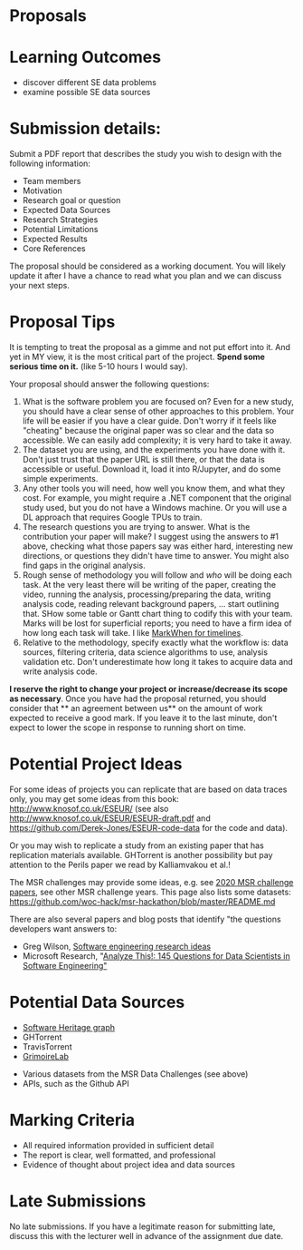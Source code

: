 # Proposals

# Learning Outcomes
- discover different SE data problems
- examine possible SE data sources

# Submission details: 
Submit a PDF report that describes the study you wish to design with the following information:
* Team members
* Motivation
* Research goal or question
* Expected Data Sources
* Research Strategies
* Potential Limitations
* Expected Results
* Core References
   
The proposal should be considered as a working document. You will likely update it after I have a chance to read what you plan and we can discuss your next steps. 

# Proposal Tips
It is tempting to treat the proposal as a gimme and not put effort into it. And yet in MY view, it is the most critical part of the project. **Spend some serious time on it.** (like 5-10 hours I would say).

Your proposal should answer the following questions:
1. What is the software problem you are focused on?  Even for a new study, you should have a clear sense of other approaches to this problem. Your life will be easier if you have a clear guide. Don't worry if it feels like "cheating" because the original paper was so clear and the data so accessible. We can easily add complexity; it is very hard to take it away. 
2. The dataset you are using, and the experiments you have done with it. Don't just trust that the paper URL is still there, or that the data is accessible or useful. Download it, load it into R/Jupyter, and do some simple experiments. 
3. Any other tools you will need, how well you know them, and what they cost. For example, you might require a .NET component that the original study used, but you do not have a Windows machine. Or you will use a DL approach that requires Google TPUs to train. 
4. The research questions you are trying to answer. What is the contribution your paper will make?  I suggest using the answers to #1 above, checking what those papers say was either hard, interesting new directions, or questions they didn't have time to answer. You might also find gaps in the original analysis.
5. Rough sense of methodology you will follow and *who* will be doing each task. At the very least there will be writing of the paper, creating the video, running the analysis, processing/preparing the data, writing analysis code, reading relevant background papers, ... start outlining that. SHow some table or Gantt chart thing to codify this with your team. Marks will be lost for superficial reports; you need to have a firm idea of how long each task will take. I like [MarkWhen for timelines](https://meridiem.markwhen.com).
6. Relative to the methodology, specify exactly what the workflow is: data sources, filtering criteria, data science algorithms to use, analysis validation etc. Don't underestimate how long it takes to acquire data and write analysis code. 

**I reserve the right to change your project or increase/decrease its scope as necessary**. Once you have had the proposal returned, you should consider that ** an agreement between us** on the amount of work expected to receive a good mark. If you leave it to the last minute, don't expect to lower the scope in response to running short on time. 


# Potential Project Ideas

For some ideas of projects you can replicate that are based on data traces only, you may get some ideas from this book: http://www.knosof.co.uk/ESEUR/ (see also http://www.knosof.co.uk/ESEUR/ESEUR-draft.pdf and
https://github.com/Derek-Jones/ESEUR-code-data for the code and data).

Or you may wish to replicate a study from an existing paper that has replication materials available. GHTorrent is another possibility but pay attention to the Perils paper we read by Kalliamvakou et al.!

The MSR challenges may provide some ideas, e.g. see [2020 MSR challenge papers](https://2020.msrconf.org/track/msr-2020-mining-challenge?track=MSR%20Mining%20Challenge#Resources-for-Participants), see other MSR challenge years. This page also lists some datasets: https://github.com/woc-hack/msr-hackathon/blob/master/README.md

There are also several papers and blog posts that identify "the questions developers want answers to:
- Greg Wilson, [Software engineering research ideas](https://third-bit.com/2022/08/30/research-topics/)
- Microsoft Research, "[Analyze This!: 145 Questions for Data Scientists in Software Engineering"](https://www.microsoft.com/en-us/research/publication/analyze-this-145-questions-for-data-scientists-in-software-engineering/)

# Potential Data Sources

- [Software Heritage graph](https://docs.softwareheritage.org/devel/swh-dataset/graph/)
- GHTorrent
- TravisTorrent
- [GrimoireLab](https://chaoss.github.io/grimoirelab/)
* Various datasets from the MSR Data Challenges (see above)
* APIs, such as the Github API

# Marking Criteria
- All required information provided in sufficient detail
- The report is clear, well formatted, and professional
- Evidence of thought about project idea and data sources

# Late Submissions
No late submissions. 
If you have a legitimate reason for submitting late, discuss this with the lecturer well in advance of the assignment due date.